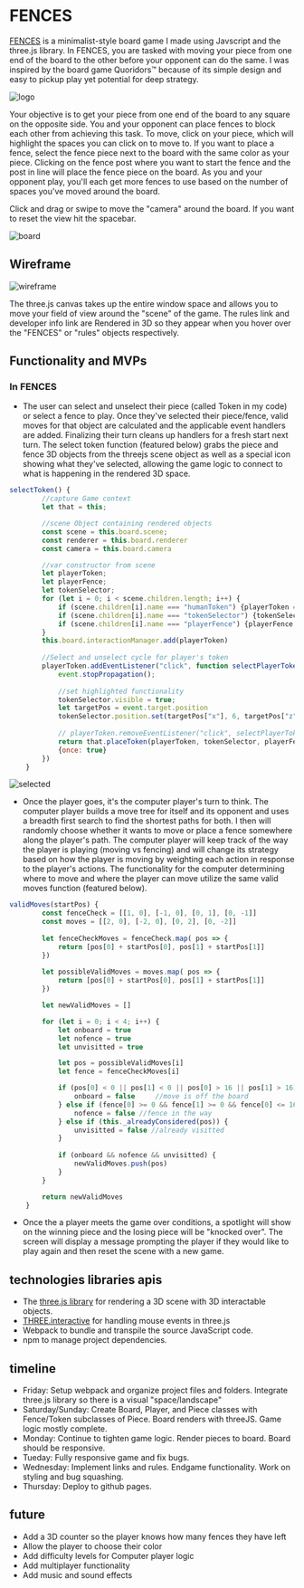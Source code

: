 # FENCES

[FENCES](https://thatmoonman.github.io/FENCES/) is a minimalist-style board game I made using Javscript and the three.js library. In FENCES, you are tasked with moving your piece from one end of the board to the other before your opponent can do the same. I was inspired by the board game Quoridors™️ because of its simple design and easy to pickup play yet potential for deep strategy.

![logo](./src/assets/images/logoscreenshot.png)

Your objective is to get your piece from one end of the board to any square on the opposite side. You and your opponent can place fences to block each other from achieving this task. To move, click on your piece, which will highlight the spaces you can click on to move to. If you want to place a fence, select the fence piece next to the board with the same color as your piece. Clicking on the fence post where you want to start the fence and the post in line will place the fence piece on the board. As you and your opponent play, you'll each get more fences to use based on the number of spaces you've moved around the board.

Click and drag or swipe to move the "camera" around the board. If you want to reset the view hit the spacebar.

![board](./src/assets/images/boardscreenshot.png)

## Wireframe

![wireframe](./src/assets/images/wireframe.png)

The three.js canvas takes up the entire window space and allows you to move your field of view around the "scene" of the game. The rules link and developer info link are Rendered in 3D so they appear when you hover over the "FENCES" or "rules" objects respectively.

## Functionality and MVPs

### In FENCES

* The user can select and unselect their piece (called Token in my code) or select a fence to play. Once they've selected their piece/fence, valid moves for that object are calculated and the applicable event handlers are added. Finalizing their turn cleans up handlers for a fresh start next turn. The select token function (featured below) grabs the piece and fence 3D objects from the threejs scene object as well as a special icon showing what they've selected, allowing the game logic to connect to what is happening in the rendered 3D space.

```js
selectToken() {
        //capture Game context
        let that = this;

        //scene Object containing rendered objects
        const scene = this.board.scene;
        const renderer = this.board.renderer
        const camera = this.board.camera

        //var constructor from scene
        let playerToken;
        let playerFence;
        let tokenSelector;
        for (let i = 0; i < scene.children.length; i++) {
            if (scene.children[i].name === "humanToken") {playerToken = scene.children[i]}
            if (scene.children[i].name === "tokenSelector") {tokenSelector = scene.children[i]}
            if (scene.children[i].name === "playerFence") {playerFence = scene.children[i]}
        }
        this.board.interactionManager.add(playerToken)
        
        //Select and unselect cycle for player's token
        playerToken.addEventListener("click", function selectPlayerToken(event) {
            event.stopPropagation();
            
            //set highlighted functionality
            tokenSelector.visible = true;
            let targetPos = event.target.position
            tokenSelector.position.set(targetPos["x"], 6, targetPos["z"]);
            
            // playerToken.removeEventListener("click", selectPlayerToken);
            return that.placeToken(playerToken, tokenSelector, playerFence), 
            {once: true}
        })        
    }
```

![selected](./src/assets/images/tokengif.gif)

* Once the player goes, it's the computer player's turn to think. The computer player builds a move tree for itself and its opponent and uses a breadth first search to find the shortest paths for both. I then will randomly choose whether it wants to move or place a fence somewhere along the player's path. The computer player will keep track of the way the player is playing (moving vs fencing) and will change its strategy based on how the player is moving by weighting each action in response to the player's actions. The functionality for the computer determining where to move and where the player can move utilize the same valid moves function (featured below).

```js
validMoves(startPos) {
        const fenceCheck = [[1, 0], [-1, 0], [0, 1], [0, -1]]
        const moves = [[2, 0], [-2, 0], [0, 2], [0, -2]]
 
        let fenceCheckMoves = fenceCheck.map( pos => {
            return [pos[0] + startPos[0], pos[1] + startPos[1]]
        })
        
        let possibleValidMoves = moves.map( pos => {
            return [pos[0] + startPos[0], pos[1] + startPos[1]]
        })

        let newValidMoves = []

        for (let i = 0; i < 4; i++) {
            let onboard = true
            let nofence = true
            let unvisitted = true

            let pos = possibleValidMoves[i]
            let fence = fenceCheckMoves[i]

            if (pos[0] < 0 || pos[1] < 0 || pos[0] > 16 || pos[1] > 16) {
                onboard = false     //move is off the board  
            } else if (fence[0] >= 0 && fence[1] >= 0 && fence[0] <= 16 && fence[1] <= 16 && !this._at(fence)) {
                nofence = false //fence in the way
            } else if (this._alreadyConsidered(pos)) {
                unvisitted = false //already visitted
            }
 
            if (onboard && nofence && unvisitted) {
                newValidMoves.push(pos)
            }
        }

        return newValidMoves
    }
```

* Once the a player meets the game over conditions, a spotlight will show on the winning piece and the losing piece will be "knocked over". The screen will display a message prompting the player if they would like to play again and then reset the scene with a new game.

## technologies libraries apis

* The [three.js library](https://threejs.org/) for rendering a 3D scene with 3D interactable objects.
* [THREE.interactive](https://github.com/markuslerner/THREE.Interactive) for handling mouse events in three.js
* Webpack to bundle and transpile the source JavaScript code.
* npm to manage project dependencies.

## timeline

* Friday: Setup webpack and organize project files and folders. Integrate three.js library so there is a visual "space/landscape"
* Saturday/Sunday: Create Board, Player, and Piece classes with Fence/Token subclasses of Piece. Board renders with threeJS. Game logic mostly complete.
* Monday: Continue to tighten game logic. Render pieces to board. Board should be responsive.
* Tueday: Fully responsive game and fix bugs.
* Wednesday: Implement links and rules. Endgame functionality. Work on styling and bug squashing.
* Thursday: Deploy to github pages.

## future

* Add a 3D counter so the player knows how many fences they have left
* Allow the player to choose their color
* Add difficulty levels for Computer player logic
* Add multiplayer functionality
* Add music and sound effects
